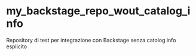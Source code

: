 # my_backstage_repo_wout_catalog_info
Repository di test per integrazione con Backstage senza catolog info esplicito
